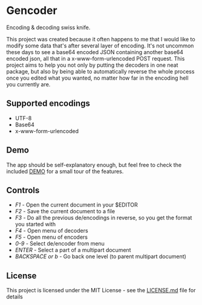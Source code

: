 # Gencoder

Encoding & decoding swiss knife.

This project was created because it often happens to me that I would like to modify
some data that's after several layer of encoding. It's not uncommon these days
to see a base64 encoded JSON containing another base64 encoded json, all that
in a x-www-form-urlencoded POST request. This project aims to help you not only
by putting the decoders in one neat package, but also by being able to automatically
reverse the whole process once you edited what you wanted, no matter how far
in the encoding hell you currently are.

## Supported encodings

* UTF-8
* Base64
* x-www-form-urlencoded

## Demo

The app should be self-explanatory enough, but feel free to check the included [DEMO](DEMO)
for a small tour of the features.

## Controls

* *F1* - Open the current document in your $EDITOR
* *F2* - Save the current document to a file
* *F3* - Do all the previous de/encodings in reverse, so you get the format you started with
* *F4* - Open menu of decoders
* *F5* - Open menu of encoders
* *0-9* - Select de/encoder from menu
* *ENTER* - Select a part of a multipart document
* *BACKSPACE or b* - Go back one level (to parent multipart document)

## License

This project is licensed under the MIT License - see the [LICENSE.md](LICENSE.md) file for details
